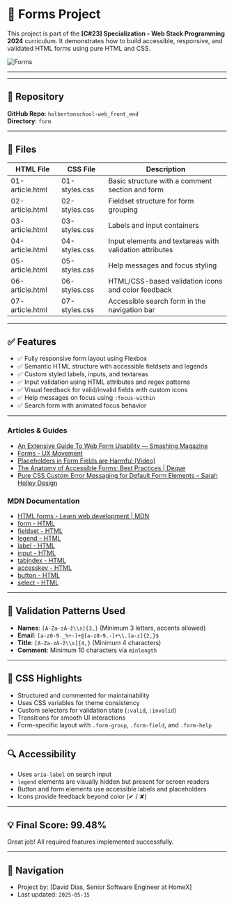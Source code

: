 # 📝 Forms Project

This project is part of the **[C#23] Specialization - Web Stack Programming 2024** curriculum. It demonstrates how to build accessible, responsive, and validated HTML forms using pure HTML and CSS.

![Forms](https://images.shiksha.com/mediadata/ugcDocuments/images/wordpressImages/2022_04_How-to-Create-HTML-Forms.jpg)



---
---

## 📁 Repository

**GitHub Repo**: `holbertonschool-web_front_end`  
**Directory**: `form`

---

## 📄 Files

| HTML File        | CSS File         | Description |
|------------------|------------------|-------------|
| 01-article.html  | 01-styles.css    | Basic structure with a comment section and form |
| 02-article.html  | 02-styles.css    | Fieldset structure for form grouping |
| 03-article.html  | 03-styles.css    | Labels and input containers |
| 04-article.html  | 04-styles.css    | Input elements and textareas with validation attributes |
| 05-article.html  | 05-styles.css    | Help messages and focus styling |
| 06-article.html  | 06-styles.css    | HTML/CSS-based validation icons and color feedback |
| 07-article.html  | 07-styles.css    | Accessible search form in the navigation bar |

---

## ✅ Features

- ✅ Fully responsive form layout using Flexbox
- ✅ Semantic HTML structure with accessible fieldsets and legends
- ✅ Custom styled labels, inputs, and textareas
- ✅ Input validation using HTML attributes and regex patterns
- ✅ Visual feedback for valid/invalid fields with custom icons
- ✅ Help messages on focus using `:focus-within`
- ✅ Search form with animated focus behavior

---

### Articles & Guides

- [An Extensive Guide To Web Form Usability — Smashing Magazine](https://www.smashingmagazine.com/2009/07/web-form-usability/)
- [Forms - UX Movement](https://uxmovement.com/forms/)
- [Placeholders in Form Fields are Harmful (Video)](https://www.nngroup.com/videos/placeholders-in-form-fields/)
- [The Anatomy of Accessible Forms: Best Practices | Deque](https://www.deque.com/blog/anatomy-of-accessible-forms-best-practices/)
- [Pure CSS Custom Error Messaging for Default Form Elements – Sarah Holley Design](https://sarahholleydesign.com/blog/css-error-messaging)

### MDN Documentation

- [HTML forms - Learn web development | MDN](https://developer.mozilla.org/en-US/docs/Learn/Forms)
- [form - HTML](https://developer.mozilla.org/en-US/docs/Web/HTML/Element/form)
- [fieldset - HTML](https://developer.mozilla.org/en-US/docs/Web/HTML/Element/fieldset)
- [legend - HTML](https://developer.mozilla.org/en-US/docs/Web/HTML/Element/legend)
- [label - HTML](https://developer.mozilla.org/en-US/docs/Web/HTML/Element/label)
- [input - HTML](https://developer.mozilla.org/en-US/docs/Web/HTML/Element/input)
- [tabindex - HTML](https://developer.mozilla.org/en-US/docs/Web/HTML/Global_attributes/tabindex)
- [accesskey - HTML](https://developer.mozilla.org/en-US/docs/Web/HTML/Global_attributes/accesskey)
- [button - HTML](https://developer.mozilla.org/en-US/docs/Web/HTML/Element/button)
- [select - HTML](https://developer.mozilla.org/en-US/docs/Web/HTML/Element/select)
---


## 🧪 Validation Patterns Used

- **Names**: `[A-Za-zÀ-ž\\s]{3,}` (Minimum 3 letters, accents allowed)
- **Email**: `[a-z0-9._%+-]+@[a-z0-9.-]+\\.[a-z]{2,}$`
- **Title**: `[A-Za-zÀ-ž\\s]{4,}` (Minimum 4 characters)
- **Comment**: Minimum 10 characters via `minlength`

---

## 🎨 CSS Highlights

- Structured and commented for maintainability
- Uses CSS variables for theme consistency
- Custom selectors for validation state (`:valid`, `:invalid`)
- Transitions for smooth UI interactions
- Form-specific layout with `.form-group`, `.form-field`, and `.form-help`

---

## 🔍 Accessibility

- Uses `aria-label` on search input
- `legend` elements are visually hidden but present for screen readers
- Button and form elements use accessible labels and placeholders
- Icons provide feedback beyond color (✔ / ✘)

---

## 💡 Final Score: **99.48%**

Great job! All required features implemented successfully.

---

## 🧭 Navigation

- Project by: [David Dias, Senior Software Engineer at HomeX]
- Last updated: `2025-05-15`
